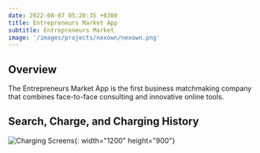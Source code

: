 ```yaml
---
date: 2022-08-07 05:20:35 +0300
title: Entrepreneurs Market App
subtitle: Entrepreneurs Market
image: '/images/projects/nexown/nexown.png'
---
```


## Overview

The Entrepreneurs Market App is the first business matchmaking company that combines face-to-face consulting and innovative online tools.

## Search, Charge, and Charging History

![Charging Screens](/images/projects/nexown/nexown-screens.png){: width="1200" height="900"}